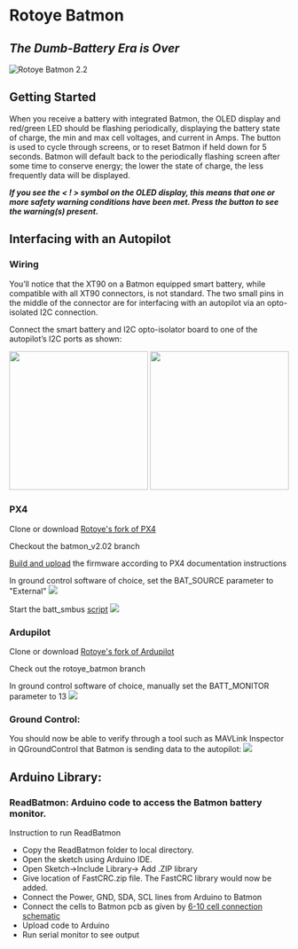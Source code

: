 # Rotoye Batmon
## *The Dumb-Battery Era is Over*
![](https://lh3.googleusercontent.com/H47S3fEeuooiPsHnVH298wnwPrN6RdQZGKvJUzl5-hQ38AaXzWlaRzRwbxFMnm34zpIN4F5c-m45 "Rotoye Batmon 2.2")
## Getting Started
When you receive a battery with integrated Batmon, the OLED display and red/green LED should be flashing periodically, displaying the battery state of charge, the min and max cell voltages, and current in Amps. The button is used to cycle through screens, or to reset Batmon if held down for 5 seconds. Batmon will default back to the periodically flashing screen after some time to conserve energy; the lower the state of charge, the less frequently data will be displayed.

***If you see the < ! > symbol on the OLED display, this means that one or more safety warning conditions have been met. Press the button to see the warning(s) present.***

## Interfacing with an Autopilot
### Wiring
You’ll notice that the XT90 on a Batmon equipped smart battery, while compatible with all XT90 connectors, is not standard. The two small pins in the middle of the connector are for interfacing with an autopilot via an opto-isolated I2C connection.

Connect the smart battery and I2C opto-isolator board to one of the autopilot’s I2C ports as shown:

<img src="https://lh6.googleusercontent.com/O_Kf34zbeI9Oui_qHrYq7bk1wWkONEl9bah6eIPwLfLYhdhfgqIFby8LhVPUkHQmKcuTbBubOtftbd92drdzDEGJ8exAgx7MIgFcWA9z4Su07iXqjNuWzkDmbM6w7Kua8SVwMIil" width="250px" height="250px" />

<img src="https://lh3.googleusercontent.com/gBS4n6Pyndtr5yQh5yk4Ca43jubVZ2XuNF5aYOVID6yPbo3dYaUzoFU7K0-ibxtygKmYodC9mw8zaiDYKZ-XHWkIPdM2SY1inNAJFh0SNamgEXCzPZrw5ut5wZ20X1u2jk9YcXQK" width="250px" height="250px">

### PX4
Clone or download [Rotoye's fork of PX4](https://github.com/rotoye/px4_firmware_batmon)

Checkout the batmon_v2.02 branch

[Build and upload](https://dev.px4.io/v1.9.0/en/setup/building_px4.html) the firmware according to PX4 documentation instructions

In ground control software of choice, set the BAT_SOURCE parameter to "External"
<img src="
https://lh5.googleusercontent.com/6m3g3ZVQEpYSnkg60MCGdOUvIyAk3zA0MdIZx2wb_jd7TS-ySbqFobVs8Gu4QLrsTdAUQ0HohmtlGcrXQJgTA-rChpIqQe-wW9eZAhlfe8ZHIXTYCos8Cra6gpfUnvTvtswJpY56">

Start the batt_smbus [script](https://dev.px4.io/v1.9.0/en/middleware/modules_driver.html)
![](https://lh5.googleusercontent.com/2bRcXjxdTqdboj6qWSKkwhtJOFou2oHhYRJzkAYWik_vorzID1a-2K5eO5k9rMEodOgBuMP81-C2vF0LxVDRsV6J7OlXGEjIc-3dZfwVjoxhA5dTHPYKVJBs15hZriPdO1HivRZK)
### Ardupilot
Clone or download [Rotoye's fork of Ardupilot](https://github.com/rotoye/ardupilot)

Check out the rotoye_batmon branch

In ground control software of choice, manually set the BATT_MONITOR parameter to 13
![](https://lh6.googleusercontent.com/jGrWxkMKo8NI_IvOmmfZj3OldKE7GpQflRSuloEQK6REk0yzG2ZnqrDPomHVTyWMh8ntGYH8GlS19wM_smlD8IW2qzn2OTMCFumw-rCgNL-FIi6Ykp2x_qxSrJPjs71mtusVM3dT)
### Ground Control: 
You should now be able to verify through a tool such as MAVLink Inspector in QGroundControl that Batmon is sending data to the autopilot:
![](https://lh5.googleusercontent.com/V0JstU1yGRF2TD5f_jG0rTd1G0AOdylnBa3MxkEBWDDrBUI9mhucqD0yLY6PkL8aMIiNgsOJw4Uv3JPTGgSV-3nMdpEY_yoMjli-yrPDTqe4l1RhSMipDiKdx1Ld9dFQqgj0a3Lz)

## Arduino Library:
### ReadBatmon: Arduino code to access the Batmon battery monitor.
Instruction to run ReadBatmon
- Copy the ReadBatmon folder to local directory. 
- Open the sketch using Arduino IDE. 
- Open Sketch->Include Library-> Add .ZIP library
- Give location of FastCRC.zip file. The FastCRC library would now be added.
- Connect the Power, GND, SDA, SCL lines from Arduino to Batmon
- Connect the cells to Batmon pcb as given by [6-10 cell connection schematic](https://github.com/rotoye/batmon_reader/blob/ArduinoAsMaster/HARDWARE/6-10%20Cell%20Connection%20schematic.pdf)
- Upload code to Arduino
- Run serial monitor to see output

